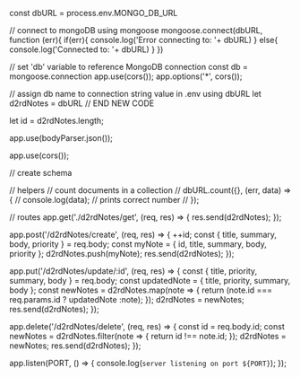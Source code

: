 const dbURL = process.env.MONGO_DB_URL

// connect to mongoDB using mongoose
mongoose.connect(dbURL, function (err){
  if(err){
    console.log('Error connecting to: '+ dbURL)
  }
  else{
    console.log('Connected to: '+ dbURL)
  }
})

// set 'db' variable to reference MongoDB connection
const db = mongoose.connection
app.use(cors());
app.options('*', cors());    

// assign db name to connection string value in .env using dbURL
let d2rdNotes = dbURL
// END NEW CODE

let id = d2rdNotes.length;

app.use(bodyParser.json());

app.use(cors());

// create schema

// helpers
// count documents in a collection
// dbURL.count({}, (err, data) => {
//   console.log(data); // prints correct number
// });

// routes
app.get('./d2rdNotes/get', (req, res) => {
  res.send(d2rdNotes);
});

app.post('/d2rdNotes/create', (req, res) => {
  ++id;
  const { title, summary, body, priority } = req.body;
  const myNote = { id, title, summary, body, priority };
  d2rdNotes.push(myNote);
  res.send(d2rdNotes);
});

app.put('/d2rdNotes/update/:id', (req, res) => {
  const { title, priority, summary, body } = req.body;
  const updatedNote = { title, priority, summary, body };
  const newNotes = d2rdNotes.map(note => {
    return (note.id === req.params.id ? updatedNote :note);
  });
  d2rdNotes = newNotes;
  res.send(d2rdNotes);
});

app.delete('/d2rdNotes/delete', (req, res) => {
  const id = req.body.id;
  const newNotes = d2rdNotes.filter(note => {
    return id !== note.id;
  });
  d2rdNotes = newNotes;
  res.send(d2rdNotes);
});

app.listen(PORT, () => {
  console.log(`server listening on port ${PORT}`);
});
